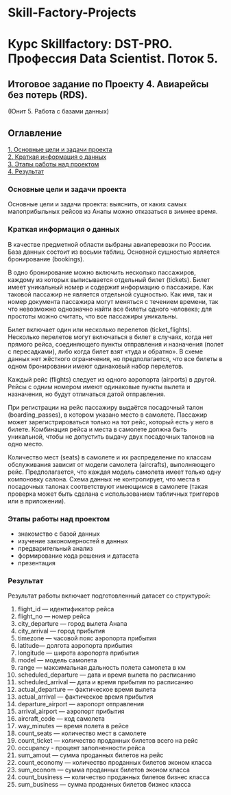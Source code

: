 # Skill-Factory-Projects
# Курс Skillfactory: DST-PRO. Профессия Data Scientist. Поток 5.

  
## Итоговое задание по Проекту 4. Авиарейсы без потерь (RDS).  
(Юнит 5. Работа с базами данных)  

## Оглавление  
[1. Основные цели и задачи проекта](https://github.com/HeronFL/Skill-Factory-Projects/blob/master/module_4/README.md#Основные-цели-и-задачи-проекта)  
[2.  Краткая информация о данных](https://github.com/HeronFL/Skill-Factory-Projects/blob/master/module_4/README.md#Краткая-информация-о-данных)  
[3. Этапы работы над проектом](https://github.com/HeronFL/Skill-Factory-Projects/blob/master/module_4/README.md#Этапы-работы-над-проектом)  
[4. Результат](https://github.com/HeronFL/Skill-Factory-Projects/blob/master/module_4/README.md#Результат)  

### Основные цели и задачи проекта  
Основные цели и задачи проекта: выяснить, от каких самых малоприбыльных рейсов из Анапы  можно отказаться в зимнее время. 

### Краткая информация о данных
 В качестве предметной области выбраны авиаперевозки по России. База данных состоит из восьми таблиц. Основной сущностью является бронирование (bookings).

В одно бронирование можно включить несколько пассажиров, каждому из которых выписывается отдельный билет (tickets). Билет имеет уникальный номер и содержит информацию о пассажире. Как таковой пассажир не является отдельной сущностью. Как имя, так и номер документа пассажира могут меняться с течением времени, так что невозможно однозначно найти все билеты одного человека; для простоты можно считать, что все пассажиры уникальны.

Билет включает один или несколько перелетов (ticket_flights). Несколько перелетов могут включаться в билет в случаях, когда нет прямого рейса, соединяющего пункты отправления и назначения (полет с пересадками), либо когда билет взят «туда и обратно». В схеме данных нет жёсткого ограничения, но предполагается, что все билеты в одном бронировании имеют одинаковый набор перелетов.

Каждый рейс (flights) следует из одного аэропорта (airports) в другой. Рейсы с одним номером имеют одинаковые пункты вылета и назначения, но будут отличаться датой отправления.

При регистрации на рейс пассажиру выдаётся посадочный талон (boarding_passes), в котором указано место в самолете. Пассажир может зарегистрироваться только на тот рейс, который есть у него в билете. Комбинация рейса и места в самолете должна быть уникальной, чтобы не допустить выдачу двух посадочных талонов на одно место.

Количество мест (seats) в самолете и их распределение по классам обслуживания зависит от модели самолета (aircrafts), выполняющего рейс. Предполагается, что каждая модель самолета имеет только одну компоновку салона. Схема данных не контролирует, что места в посадочных талонах соответствуют имеющимся в самолете (такая проверка может быть сделана с использованием табличных триггеров или в приложении).



### Этапы работы над проектом  
- знакомство с базой данных  
- изучение закономерностей в данных
- предварительный анализ  
- формирование кода решения и датасета
- презентация  

### Результат  

Результат работы включает подготовленный датасет со структурой:
1.	flight_id — идентификатор рейса
2.	flight_no — номер рейса
3.	city_departure — город вылета Анапа
4.	city_arrival — город прибытия
5.	timezone — часовой пояс аэропорта прибытия
6.	latitude— долгота аэропорта прибытия
7.	longitude — широта аэропорта прибытия
8.	model — модель самолета
9.	range — максимальная дальность полета самолета в км
10.	scheduled_departure — дата и время вылета по расписанию
11.	scheduled_arrival — дата и время прибытия по расписанию
12.	actual_departure — фактическое время вылета
13.	actual_arrival — фактическое время прибытия
14.	departure_airport — аэропорт отправления
15.	arrival_airport — аэропорт прибытия
16.	aircraft_code — код самолета
17.	way_minutes — время полета в рейсе
18.	count_seats — количество мест в самолете
19.	count_ticket — количество проданных билетов всего на рейс
20.	occupancy - процент заполненности рейса 
21.	sum_amout — сумма проданных билетов на рейс
22.	count_economy — количество проданных билетов эконом класса
23.	sum_econom — сумма проданных билетов эконом класса
24.	count_business — количество проданных билетов бизнес класса
25.	sum_business — сумма проданных билетов бизнес класса



